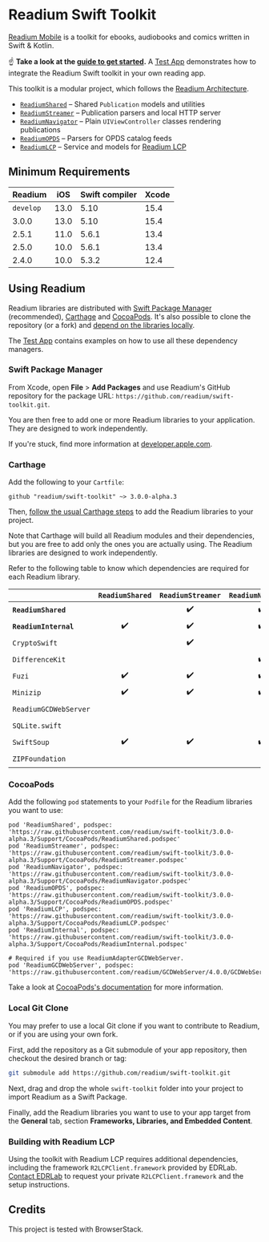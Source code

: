 # Readium Swift Toolkit

[Readium Mobile](https://github.com/readium/mobile) is a toolkit for ebooks, audiobooks and comics written in Swift & Kotlin.

:point_up: **Take a look at the [guide to get started](Documentation/Guides/Getting%20Started.md).** A [Test App](TestApp) demonstrates how to integrate the Readium Swift toolkit in your own reading app.

This toolkit is a modular project, which follows the [Readium Architecture](https://github.com/readium/architecture).

* [`ReadiumShared`](Sources/Shared) – Shared `Publication` models and utilities
* [`ReadiumStreamer`](Sources/Streamer) – Publication parsers and local HTTP server
* [`ReadiumNavigator`](Sources/Navigator) – Plain `UIViewController` classes rendering publications
* [`ReadiumOPDS`](Sources/OPDS) – Parsers for OPDS catalog feeds
* [`ReadiumLCP`](Sources/LCP) – Service and models for [Readium LCP](https://www.edrlab.org/readium-lcp/)

## Minimum Requirements

<!-- https://swiftversion.net/ -->

| Readium   | iOS  | Swift compiler | Xcode |
|-----------|------|----------------|-------|
| `develop` | 13.0 | 5.10           | 15.4  |
| 3.0.0     | 13.0 | 5.10           | 15.4  |
| 2.5.1     | 11.0 | 5.6.1          | 13.4  |
| 2.5.0     | 10.0 | 5.6.1          | 13.4  |
| 2.4.0     | 10.0 | 5.3.2          | 12.4  |

## Using Readium

<!--:question: **Find documentation and API reference at [readium.org/kotlin-toolkit](https://readium.org/swift-toolkit)**.-->

Readium libraries are distributed with [Swift Package Manager](#swift-package-manager) (recommended), [Carthage](#carthage) and [CocoaPods](#cocoapods). It's also possible to clone the repository (or a fork) and [depend on the libraries locally](#local-git-clone).

The [Test App](TestApp) contains examples on how to use all these dependency managers.

### Swift Package Manager

From Xcode, open **File** > **Add Packages** and use Readium's GitHub repository for the package URL: `https://github.com/readium/swift-toolkit.git`.

You are then free to add one or more Readium libraries to your application. They are designed to work independently.

If you're stuck, find more information at [developer.apple.com](https://developer.apple.com/documentation/swift_packages/adding_package_dependencies_to_your_app).

### Carthage

Add the following to your `Cartfile`:

```
github "readium/swift-toolkit" ~> 3.0.0-alpha.3
```

Then, [follow the usual Carthage steps](https://github.com/Carthage/Carthage#adding-frameworks-to-an-application) to add the Readium libraries to your project.

Note that Carthage will build all Readium modules and their dependencies, but you are free to add only the ones you are actually using. The Readium libraries are designed to work independently.

Refer to the following table to know which dependencies are required for each Readium library.

|                       |   `ReadiumShared`  |  `ReadiumStreamer` | `ReadiumNavigator` |    `ReadiumOPDS`   |    `ReadiumLCP`    | `ReadiumAdapterGCDWebServer` | `ReadiumAdapterLCPSQLite` |
|-----------------------|:------------------:|:------------------:|:------------------:|:------------------:|:------------------:|------------------------------|---------------------------|
| **`ReadiumShared`**   |                    | :heavy_check_mark: | :heavy_check_mark: | :heavy_check_mark: | :heavy_check_mark: | :heavy_check_mark:           | :heavy_check_mark:        |
| **`ReadiumInternal`** | :heavy_check_mark: | :heavy_check_mark: | :heavy_check_mark: | :heavy_check_mark: | :heavy_check_mark: |                              |                           |
| `CryptoSwift`         |                    | :heavy_check_mark: |                    |                    | :heavy_check_mark: |                              |                           |
| `DifferenceKit`       |                    |                    | :heavy_check_mark: |                    |                    |                              |                           |
| `Fuzi`                | :heavy_check_mark: | :heavy_check_mark: | :heavy_check_mark: | :heavy_check_mark: | :heavy_check_mark: |                              |                           |
| `Minizip`             | :heavy_check_mark: | :heavy_check_mark: | :heavy_check_mark: | :heavy_check_mark: | :heavy_check_mark: |                              |                           |
| `ReadiumGCDWebServer` |                    |                    |                    |                    |                    | :heavy_check_mark:           |                           |
| `SQLite.swift`        |                    |                    |                    |                    |                    |                              | :heavy_check_mark:        |
| `SwiftSoup`           | :heavy_check_mark: | :heavy_check_mark: | :heavy_check_mark: | :heavy_check_mark: | :heavy_check_mark: |                              |                           |
| `ZIPFoundation`       |                    |                    |                    |                    | :heavy_check_mark: |                              |                           |

### CocoaPods

Add the following `pod` statements to your `Podfile` for the Readium libraries you want to use:

```
pod 'ReadiumShared', podspec: 'https://raw.githubusercontent.com/readium/swift-toolkit/3.0.0-alpha.3/Support/CocoaPods/ReadiumShared.podspec'
pod 'ReadiumStreamer', podspec: 'https://raw.githubusercontent.com/readium/swift-toolkit/3.0.0-alpha.3/Support/CocoaPods/ReadiumStreamer.podspec'
pod 'ReadiumNavigator', podspec: 'https://raw.githubusercontent.com/readium/swift-toolkit/3.0.0-alpha.3/Support/CocoaPods/ReadiumNavigator.podspec'
pod 'ReadiumOPDS', podspec: 'https://raw.githubusercontent.com/readium/swift-toolkit/3.0.0-alpha.3/Support/CocoaPods/ReadiumOPDS.podspec'
pod 'ReadiumLCP', podspec: 'https://raw.githubusercontent.com/readium/swift-toolkit/3.0.0-alpha.3/Support/CocoaPods/ReadiumLCP.podspec'
pod 'ReadiumInternal', podspec: 'https://raw.githubusercontent.com/readium/swift-toolkit/3.0.0-alpha.3/Support/CocoaPods/ReadiumInternal.podspec'

# Required if you use ReadiumAdapterGCDWebServer.
pod 'ReadiumGCDWebServer', podspec: 'https://raw.githubusercontent.com/readium/GCDWebServer/4.0.0/GCDWebServer.podspec'
```

Take a look at [CocoaPods's documentation](https://guides.cocoapods.org/using/using-cocoapods.html) for more information.

### Local Git Clone

You may prefer to use a local Git clone if you want to contribute to Readium, or if you are using your own fork.

First, add the repository as a Git submodule of your app repository, then checkout the desired branch or tag:

```sh
git submodule add https://github.com/readium/swift-toolkit.git
```

Next, drag and drop the whole `swift-toolkit` folder into your project to import Readium as a Swift Package.

Finally, add the Readium libraries you want to use to your app target from the **General** tab, section **Frameworks, Libraries, and Embedded Content**.

### Building with Readium LCP

Using the toolkit with Readium LCP requires additional dependencies, including the framework `R2LCPClient.framework` provided by EDRLab. [Contact EDRLab](mailto:contact@edrlab.org) to request your private `R2LCPClient.framework` and the setup instructions.

## Credits

This project is tested with BrowserStack.

